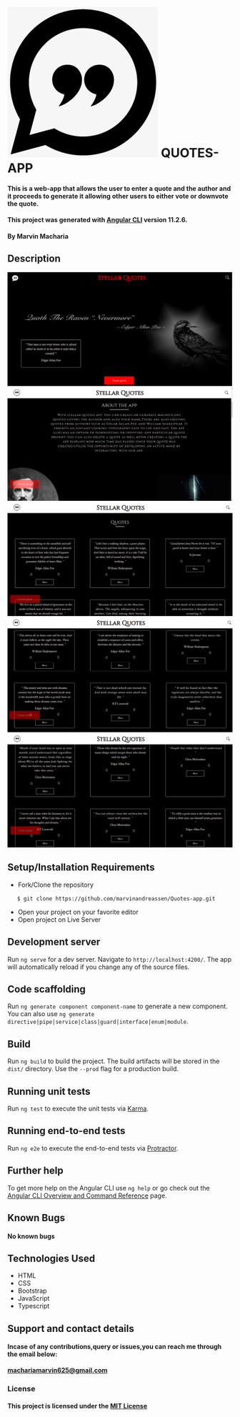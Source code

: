 # ![Webapp logo](src/assets/readme.png)      QUOTES-APP
#### This is a web-app that allows the user to enter a quote and the author and it proceeds to generate it allowing other users to either vote or downvote the quote.

#### This project was generated with [Angular CLI](https://github.com/angular/angular-cli) version 11.2.6.

#### By **Marvin Macharia**
## Description
![Webapp image](/Assets/README/s1.png)
![Webapp image](/Assets/README/s2.png)
![Webapp image](/Assets/README/s3.png)
![Webapp image](/Assets/README/s4.png)
![Webapp image](/Assets/README/s5.png)
## Setup/Installation Requirements
* Fork/Clone the repository
```
   $ git clone https://github.com/marvinandreassen/Quotes-app.git
```
* Open your project on your favorite editor
* Open project on Live Server


## Development server

Run `ng serve` for a dev server. Navigate to `http://localhost:4200/`. The app will automatically reload if you change any of the source files.

## Code scaffolding

Run `ng generate component component-name` to generate a new component. You can also use `ng generate directive|pipe|service|class|guard|interface|enum|module`.

## Build

Run `ng build` to build the project. The build artifacts will be stored in the `dist/` directory. Use the `--prod` flag for a production build.

## Running unit tests

Run `ng test` to execute the unit tests via [Karma](https://karma-runner.github.io).

## Running end-to-end tests

Run `ng e2e` to execute the end-to-end tests via [Protractor](http://www.protractortest.org/).

## Further help

To get more help on the Angular CLI use `ng help` or go check out the [Angular CLI Overview and Command Reference](https://angular.io/cli) page.

## Known Bugs
#### No known bugs
## Technologies Used
* HTML
* CSS
* Bootstrap
* JavaScript
* Typescript
## Support and contact details
#### Incase of any contributions,query or issues,you can reach me through the email below:
**machariamarvin625@gmail.com**
### License 
#### This project is licensed under the [MIT License](https://github.com/marvinandreassen/Quotes-app/blob/master/LICENSE)